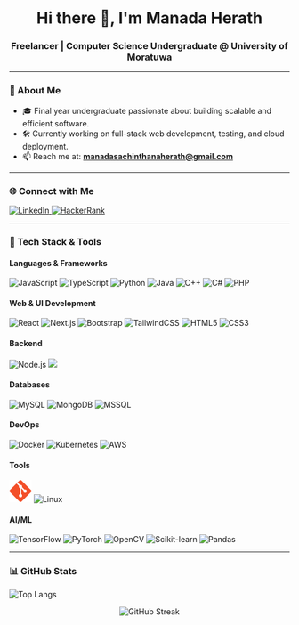 <h1 align="center">Hi there 👋, I'm Manada Herath</h1>
<h3 align="center">Freelancer | Computer Science Undergraduate @ University of Moratuwa</h3>

---

### 🚀 About Me

- 🎓 Final year undergraduate passionate about building scalable and efficient software.
- 🛠️ Currently working on full-stack web development, testing, and cloud deployment.
- 📫 Reach me at: **manadasachinthanaherath@gmail.com**

---

### 🌐 Connect with Me

<p align="left">
  <a href="https://linkedin.com/in/manada-herath" target="_blank">
    <img src="https://img.shields.io/badge/LinkedIn-blue?logo=linkedin&logoColor=white" alt="LinkedIn" />
  </a>
  <a href="https://www.hackerrank.com/@manada_herath" target="_blank">
    <img src="https://img.shields.io/badge/HackerRank-2EC866?logo=hackerrank&logoColor=white" alt="HackerRank" />
  </a>
</p>

---

### 🧠 Tech Stack & Tools

#### Languages & Frameworks  
<p align="left">
  <img src="https://cdn.jsdelivr.net/gh/devicons/devicon/icons/javascript/javascript-original.svg" width="40" alt="JavaScript" />
  <img src="https://cdn.jsdelivr.net/gh/devicons/devicon/icons/typescript/typescript-original.svg" width="40" alt="TypeScript" />
  <img src="https://cdn.jsdelivr.net/gh/devicons/devicon/icons/python/python-original.svg" width="40" alt="Python" />
  <img src="https://cdn.jsdelivr.net/gh/devicons/devicon/icons/java/java-original.svg" width="40" alt="Java" />
  <img src="https://cdn.jsdelivr.net/gh/devicons/devicon/icons/cplusplus/cplusplus-original.svg" width="40" alt="C++" />
  <img src="https://cdn.jsdelivr.net/gh/devicons/devicon/icons/csharp/csharp-original.svg" width="40" alt="C#" />
  <img src="https://cdn.jsdelivr.net/gh/devicons/devicon/icons/php/php-original.svg" width="40" alt="PHP" />
</p>

#### Web & UI Development  
<p align="left">
  <img src="https://cdn.jsdelivr.net/gh/devicons/devicon/icons/react/react-original-wordmark.svg" width="40" alt="React" />
  <img src="https://cdn.jsdelivr.net/gh/devicons/devicon/icons/nextjs/nextjs-line.svg" width="40" alt="Next.js" />
  <img src="https://cdn.jsdelivr.net/gh/devicons/devicon/icons/bootstrap/bootstrap-plain.svg" width="40" alt="Bootstrap" />
  <img src="https://www.vectorlogo.zone/logos/tailwindcss/tailwindcss-icon.svg" width="40" alt="TailwindCSS" />
  <img src="https://cdn.jsdelivr.net/gh/devicons/devicon/icons/html5/html5-original.svg" width="40" alt="HTML5" />
  <img src="https://cdn.jsdelivr.net/gh/devicons/devicon/icons/css3/css3-original.svg" width="40" alt="CSS3" />
</p>

#### Backend
<p align="left">
  <img src="https://cdn.jsdelivr.net/gh/devicons/devicon/icons/nodejs/nodejs-original-wordmark.svg" width="40" alt="Node.js" />
  <img src="https://cdn.jsdelivr.net/gh/devicons/devicon/icons/go/go-original.svg" height="40" />
</p>

#### Databases  
<p align="left">
  <img src="https://cdn.jsdelivr.net/gh/devicons/devicon/icons/mysql/mysql-original-wordmark.svg" width="40" alt="MySQL" />
  <img src="https://cdn.jsdelivr.net/gh/devicons/devicon/icons/mongodb/mongodb-original-wordmark.svg" width="40" alt="MongoDB" />
  <img src="https://www.svgrepo.com/show/303229/microsoft-sql-server-logo.svg" width="40" alt="MSSQL" />
</p>

#### DevOps  
<p align="left">
  <img src="https://cdn.jsdelivr.net/gh/devicons/devicon/icons/docker/docker-original-wordmark.svg" width="40" alt="Docker" />
  <img src="https://www.vectorlogo.zone/logos/kubernetes/kubernetes-icon.svg" width="40" alt="Kubernetes" />
  <img src="https://cdn.jsdelivr.net/gh/devicons/devicon/icons/amazonwebservices/amazonwebservices-original.svg" width="40" alt="AWS" />

</p>

#### Tools  
<p align="left">
  <img src="https://raw.githubusercontent.com/devicons/devicon/master/icons/git/git-original.svg" width="40" alt="Git" />
  <img src="https://cdn.jsdelivr.net/gh/devicons/devicon/icons/linux/linux-original.svg" width="40" alt="Linux" />
</p>

#### AI/ML
<p align="left">
  <img src="https://cdn.jsdelivr.net/gh/devicons/devicon/icons/tensorflow/tensorflow-original.svg" width="40" alt="TensorFlow" />
  <img src="https://cdn.jsdelivr.net/gh/devicons/devicon/icons/pytorch/pytorch-original.svg" width="40" alt="PyTorch" />
  <img src="https://cdn.jsdelivr.net/gh/devicons/devicon/icons/opencv/opencv-original.svg" width="40" alt="OpenCV" />
  <img src="https://upload.wikimedia.org/wikipedia/commons/0/05/Scikit_learn_logo_small.svg" width="40" alt="Scikit-learn" />
  <img src="https://cdn.jsdelivr.net/gh/devicons/devicon/icons/pandas/pandas-original.svg" width="40" alt="Pandas" />
</p>

---

### 📊 GitHub Stats

<p align="left">
  <img src="https://github-readme-stats.vercel.app/api/top-langs?username=manadaherath&show_icons=true&locale=en&layout=compact" alt="Top Langs" />
</p>

<p align="center">
  <img src="https://github-readme-streak-stats.herokuapp.com/?user=manadaherath&" alt="GitHub Streak" />
</p>
